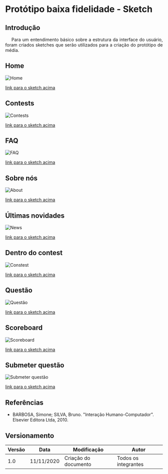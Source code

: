 # Protótipo baixa fidelidade - Sketch

## Introdução

<p style="text-indent: 20px; text-align: justify">
Para um entendimento básico sobre a estrutura da interface do usuário, foram criados sketches que serão utilizados para a criação do protótipo de média.
</p>

## Home

![Home](../../assets/sketches/home.png)

<a href="https://drive.google.com/file/d/149UDhfQJnqlH8EftY19eA05lLSeCYXj1/view?usp=sharing" target="_blank">link para o sketch acima</a>

## Contests

![Contests](../../assets/sketches/contests.png)

<a href="https://drive.google.com/file/d/1Mo3gM_Wh_2rE_KMNSLyBPfRVLcyaDDIv/view?usp=sharing" target="_blank">link para o sketch acima</a>

## FAQ

![FAQ](../../assets/sketches/FAQ.png)

<a href="https://drive.google.com/file/d/1Yy68Ff8YT8uHzCLqErtiQ-dNSyod-YdD/view?usp=sharing" target="_blank">link para o sketch acima</a>

## Sobre nós

![About](../../assets/sketches/about_us.png)

<a href="https://drive.google.com/file/d/1nYJPERRvHKOPpy7Zl_Dclq6ACVzzioF3/view?usp=sharing" target="_blank">link para o sketch acima</a>

## Últimas novidades

![News](../../assets/sketches/noticias.png)

<a href="https://drive.google.com/file/d/19D3XlGbH4eM2zFTf7n8aANt5q5D_E6tA/view?usp=sharing" target="_blank">link para o sketch acima</a>

## Dentro do contest

![Constest](../../assets/sketches/contest.png)

<a href="https://drive.google.com/file/d/10050cYALDhCMievaZn25HlROKlrz_o7m/view?usp=sharing" target="_blank">link para o sketch acima</a>

## Questão

![Questão](../../assets/sketches/visualizar_questao.png)

<a href="https://drive.google.com/file/d/1E--DzrYu8onRYPHzFO2sC_rXKt-bCGLN/view?usp=sharing" target="_blank">link para o sketch acima</a>

## Scoreboard

![Scoreboard](../../assets/sketches/scoreboard.png)

<a href="https://drive.google.com/file/d/1k0RHMqXRhxUraRh1Cj5wSaeB4mH3yz9x/view?usp=sharing" target="_blank">link para o sketch acima</a>

## Submeter questão

![Submeter questão](../../assets/sketches/visualizar_questao_submeter.png)

<a href="https://drive.google.com/file/d/146hB4LZrwxFtkPb9OgPAytOD4HT0lX5g/view?usp=sharing" target="_blank">link para o sketch acima</a>


## Referências

- BARBOSA, Simone; SILVA, Bruno. "Interação Humano-Computador". Elsevier Editora Ltda, 2010.

## Versionamento
| Versão | Data | Modificação | Autor |
|--|--|--|--|
| 1.0 | 11/11/2020 | Criação do documento | Todos os integrantes |
